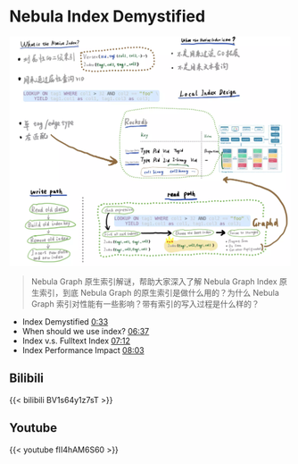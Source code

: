 # Nebula Index Demystified


<!--more-->

![nebula-index-demystified](./nebula-index-demystified.webp)

> Nebula Graph 原生索引解谜，帮助大家深入了解 Nebula Graph Index 原生索引，到底 Nebula Graph 的原生索引是做什么用的？为什么 Nebula Graph 索引对性能有一些影响？带有索引的写入过程是什么样的？

- Index Demystified [0:33](https://www.youtube.com/watch?v=fII4hAM6S60&t=33s)
- When should we use index? [06:37](https://www.youtube.com/watch?v=fII4hAM6S60&t=397s)
- Index v.s. Fulltext Index [07:12](https://www.youtube.com/watch?v=fII4hAM6S60&t=432s)
- Index Performance Impact [08:03](https://www.youtube.com/watch?v=fII4hAM6S60&t=483s)



## Bilibili

{{< bilibili BV1s64y1z7sT >}}

## Youtube

{{< youtube fII4hAM6S60 >}}


